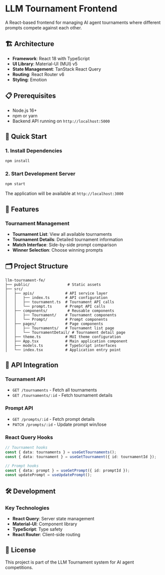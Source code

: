 # LLM Tournament Frontend

A React-based frontend for managing AI agent tournaments where different prompts compete against each other.

## 🏗️ Architecture

- **Framework**: React 18 with TypeScript
- **UI Library**: Material-UI (MUI) v5
- **State Management**: TanStack React Query
- **Routing**: React Router v6
- **Styling**: Emotion

## 📋 Prerequisites

- Node.js 16+
- npm or yarn
- Backend API running on `http://localhost:5000`

## 🚀 Quick Start

### 1. Install Dependencies

```bash
npm install
```

### 2. Start Development Server

```bash
npm start
```

The application will be available at `http://localhost:3000`

## 🎯 Features

### Tournament Management
- **Tournament List**: View all available tournaments
- **Tournament Details**: Detailed tournament information
- **Match Interface**: Side-by-side prompt comparison
- **Winner Selection**: Choose winning prompts

## 🗂️ Project Structure

```
llm-tournament-fe/
├── public/                 # Static assets
├── src/
│   ├── apis/              # API service layer
│   │   ├── index.ts       # API configuration
│   │   ├── tournament.ts  # Tournament API calls
│   │   └── prompt.ts      # Prompt API calls
│   ├── components/         # Reusable components
│   │   ├── Tournament/    # Tournament components
│   │   └── Prompt/        # Prompt components
│   ├── pages/             # Page components
│   │   ├── Tournaments/   # Tournament list page
│   │   └── TournamentDetail/ # Tournament detail page
│   ├── theme.ts           # MUI theme configuration
│   ├── App.tsx            # Main application component
│   ├── models.ts          # TypeScript interfaces
│   └── index.tsx          # Application entry point
```

## 🔌 API Integration

### Tournament API
- `GET /tournaments` - Fetch all tournaments
- `GET /tournaments/:id` - Fetch tournament details

### Prompt API
- `GET /prompts/:id` - Fetch prompt details
- `PATCH /prompts/:id` - Update prompt win/lose

### React Query Hooks
```typescript
// Tournament hooks
const { data: tournaments } = useGetTournaments();
const { data: tournament } = useGetTournament({ id: tournamentId });

// Prompt hooks
const { data: prompt } = useGetPrompt({ id: promptId });
const updatePrompt = useUpdatePrompt();
```

## 🛠️ Development

### Key Technologies

- **React Query**: Server state management
- **Material-UI**: Component library
- **TypeScript**: Type safety
- **React Router**: Client-side routing

## 📄 License

This project is part of the LLM Tournament system for AI agent competitions.